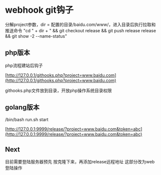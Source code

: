 # webhook git钩子

分解project参数，dir = 配置的目录/baidu.com/www/，进入目录后执行拉取和推送命令
"cd " + dir + " && git checkout release && git push release release && git show -2 --name-status"

## php版本

php流程建站后钩子

[http://127.0.0.1/githooks.php?project=www.baidu.com](http://127.0.0.1/githooks.php?project=www.baidu.com)

githooks.php文件放到目录，开放php操作系统目录权限

## golang版本

/bin/bash run.sh start

[http://127.0.0.1:9999/release/?project=www.baidu.com&token=abc](http://127.0.0.1:9999/release/?project=www.baidu.com&token=abc)


## Next

目前需要登陆服务器预先 按克隆下来，再添加release远程地址
这部分改为web登陆操作

